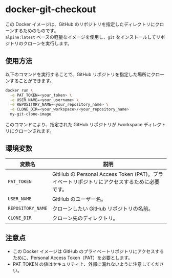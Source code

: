 # docker-git-checkout

この Docker イメージは、GitHub のリポジトリを指定したディレクトリにクローンするためのものです。  
`alpine:latest` ベースの軽量なイメージを使用し、`git` をインストールしてリポジトリのクローンを実行します。

## 使用方法

以下のコマンドを実行することで、GitHub リポジトリを指定した場所にクローンすることができます。

```bash
docker run \
  -e PAT_TOKEN=<your_token> \
  -e USER_NAME=<your_username> \
  -e REPOSITORY_NAME=<your_repository_name> \
  -e CLONE_DIR=<your_workspace>/<your_repository_name>
  my-git-clone-image
```

このコマンドにより、指定された GitHub リポジトリが /workspace ディレクトリにクローンされます。

## 環境変数

| 変数名            | 説明                                                                                        |
| ----------------- | ------------------------------------------------------------------------------------------- |
| `PAT_TOKEN`       | GitHub の Personal Access Token (PAT)。プライベートリポジトリにアクセスするために必要です。 |
| `USER_NAME`       | GitHub のユーザー名。                                                                       |
| `REPOSITORY_NAME` | クローンしたい GitHub リポジトリの名前。                                                    |
| `CLONE_DIR`       | クローン先のディレクトリ。                                                                  |

## 注意点

- この Docker イメージは GitHub のプライベートリポジトリにアクセスするために、Personal Access Token（PAT）を必要とします。
- PAT_TOKEN の値はセキュリティ上、外部に漏れないように注意してください。
